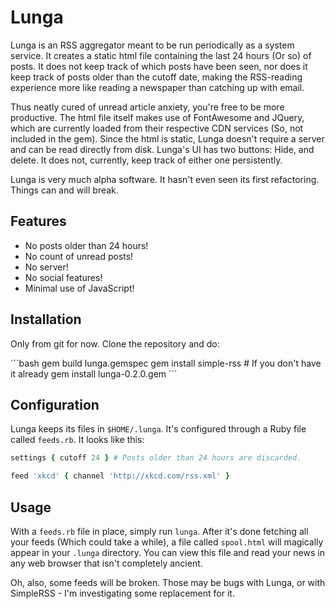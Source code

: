 # Lunga

Lunga is an RSS aggregator meant to be run periodically as a system service.
It creates a static html file containing the last 24 hours (Or so) of posts.
It does not keep track of which posts have been seen, nor does it keep track
of posts older than the cutoff date, making the RSS-reading experience more
like reading a newspaper than catching up with email.

Thus neatly cured of unread article anxiety, you're free to be more productive.
The html file itself makes use of FontAwesome and JQuery, which are currently
loaded from their respective CDN services (So, not included in the gem). Since
the html is static, Lunga doesn't require a server and can be read directly from
disk. Lunga's UI has two buttons: Hide, and delete. It does not, currently, keep
track of either one persistently.

Lunga is very much alpha software. It hasn't even seen its first refactoring.
Things can and will break.

## Features

-   No posts older than 24 hours!
-   No count of unread posts!
-   No server!
-   No social features!
-   Minimal use of JavaScript!

## Installation

Only from git for now. Clone the repository and do:

´´´bash
    gem build lunga.gemspec
    gem install simple-rss # If you don't have it already
    gem install lunga-0.2.0.gem
´´´

## Configuration

Lunga keeps its files in `$HOME/.lunga`. It's configured through a Ruby file called
`feeds.rb`. It looks like this:

```ruby
settings { cutoff 24 } # Posts older than 24 hours are discarded.

feed 'xkcd' { channel 'http://xkcd.com/rss.xml' }
```
## Usage

With a `feeds.rb` file in place, simply run `lunga`. After it's done fetching
all your feeds (Which could take a while), a file called `spool.html` will
magically appear in your `.lunga` directory. You can view this file and read
your news in any web browser that isn't completely ancient.

Oh, also, some feeds will be broken. Those may be bugs with Lunga, or with
SimpleRSS - I'm investigating some replacement for it.
